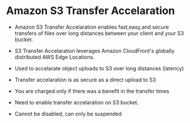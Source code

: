 # Amazon S3 Transfer Accelaration

- Amazon S3 Transfer Accelaration enables fast,easy,and secure transfers of files over long distances between your client and your S3 bucket.

- S3 Transfer Accelaration leverages Amazon CloudFront's globally distributed AWS Edge Locations.

- Used to accelarate object uploads to S3 over long distances (latency)

- Transfer accelaration is as secure as a direct upload to S3

- You are charged only if there was a benefit in the transfer times

- Need to enable transfer accelaration on S3 bucket.

- Cannot be disabled, can only be suspended